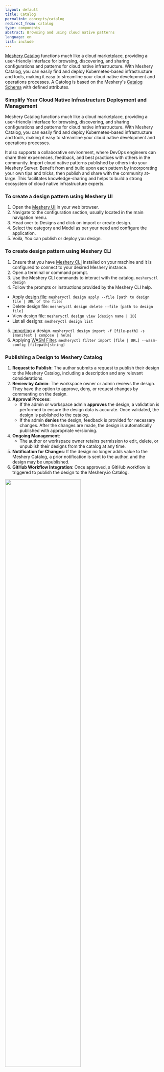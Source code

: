 ```yaml
---
layout: default
title: Catalog
permalink: concepts/catalog
redirect_from: catalog
type: components
abstract: Browsing and using cloud native patterns
language: en
list: include
---
```


[Meshery Catalog](https://meshery.io/catalog) functions much like a cloud marketplace, providing a user-friendly interface for browsing, discovering, and sharing configurations and patterns for cloud native infrastructure. With Meshery Catalog, you can easily find and deploy Kubernetes-based infrastructure and tools, making it easy to streamline your cloud native development and operations processes. A Catolog is based on the Meshery's [Catalog Schema](https://github.com/meshery/schemas/blob/master/openapi/schemas/catalog.yml) with defined attributes.

### Simplify Your Cloud Native Infrastructure Deployment and Management

Meshery Catalog functions much like a cloud marketplace, providing a user-friendly interface for browsing, discovering, and sharing configurations and patterns for cloud native infrastructure. With Meshery Catalog, you can easily find and deploy Kubernetes-based infrastructure and tools, making it easy to streamline your cloud native development and operations processes.

It also supports a collaborative environment, where DevOps engineers can share their experiences, feedback, and best practices with others in the community. Import cloud native patterns published by others into your Meshery Server. Benefit from and build upon each pattern by incorporating your own tips and tricks, then publish and share with the community at-large. This facilitates knowledge-sharing and helps to build a strong ecosystem of cloud native infrastructure experts.


### To create a design pattern using Meshery UI

1. Open the [Meshery UI](https://docs.meshery.io/installation/quick-start) in your web browser.
2. Navigate to the configuration section, usually located in the main navigation menu.
3. Head over to Designs and click on import or create design.
4. Select the category and Model as per your need and configure the application.
5. Voilà, You can publish or deploy you design.


### To create design pattern using Meshery CLI

1. Ensure that you have [Meshery CLI](https://docs.meshery.io/installation/mesheryctl) installed on your machine and it is configured to connect to your desired Meshery instance.
2. Open a terminal or command prompt.
3. Use the Meshery CLI commands to interact with the catalog. `mesheryctl design`
4. Follow the prompts or instructions provided by the Meshery CLI help.
* Apply [design file](https://docs.meshery.io/guides/configuration-management):  `mesheryctl design apply --file [path to design file | URL of the file]`
* Delete design file:  `mesheryctl design delete --file [path to design file]`
* View design file:  `mesheryctl design view [design name | ID]`
* List all designs: `mesheryctl design list`
5. [Importing](https://docs.meshery.io/reference/mesheryctl#cloud-native-pattern-configuration-and-management) a design. `mesheryctl design import -f [file-path] -s [manifest | compose | helm]`
6. Applying [WASM Filter](https://docs.meshery.io/guides/configuration-management#wasm-filters). `mesheryctl filter import [file | URL] --wasm-config [filepath|string]`


### Publishing a Design to Meshery Catalog

1. **Request to Publish**: The author submits a request to publish their design to the Meshery Catalog, including a description and any relevant considerations.
2. **Review by Admin**: The workspace owner or admin reviews the design. They have the option to approve, deny, or request changes by commenting on the design.
3. **Approval Process**:
    - If the admin or workspace admin **approves** the design, a validation is performed to ensure the design data is accurate. Once validated, the design is published to the catalog.
    - If the admin **denies** the design, feedback is provided for necessary changes. After the changes are made, the design is automatically published with appropriate versioning.
4. **Ongoing Management**:
    - The author or workspace owner retains permission to edit, delete, or unpublish their designs from the catalog at any time.
5. **Notification for Changes**: If the design no longer adds value to the Meshery Catalog, a prior notification is sent to the author, and the design may be unpublished.
6. **GitHub Workflow Integration**: Once approved, a GitHub workflow is triggered to publish the design to the Meshery.io Catalog.

<a href="{{ site.baseurl }}/assets/img/architecture/Catalog-Publishing-Workflow.svg" class="lightbox-image">
<img src="{{ site.baseurl }}/assets/img/architecture/Catalog-Publishing-Workflow.svg" width="70%" /></a>
<figure>
  <figcaption>Figure: Workflow to publish a design in catalog</figcaption>
</figure>

### FAQ
<details>
    <summary>
<h6>Question: Why are images invisible for some designs in the Meshery Catalog?</h6>
</summary>
<p><strong>Answer:</strong> In certain instances, the images of published designs in <a href="https://meshery.io/catalog">Meshery Catalog</a> may not be visible due to bandwidth issues. This can occur when there are network constraints affecting the retrieval of image data. However, rest assured that the design information and other relevant details are still accessible.</p>
</details>

{% include alert.html
    type="info"
    title="Help with Meshery Catalog"
    content="If you have any questions or need assistance, reach out on the <a href='http://discuss.meshery.io/'>discussion forum</a>." %}
